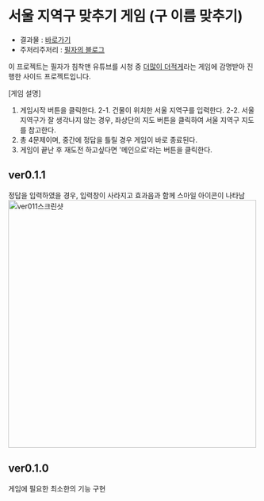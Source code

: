 # 서울 지역구 맞추기 게임 (구 이름 맞추기)

* 결과물 : <a href="https://jyy1554.github.io/gu-quiz/">바로가기<a>
* 주저리주저리 : <a href="https://blog.naver.com/uyon77/222660387973">필자의 블로그<a>

이 프로젝트는 필자가 침착맨 유튜브를 시청 중 <a href="https://www.higherlowerkorea.com/">더많이 더적게<a>라는 게임에 감명받아 진행한 사이드 프로젝트입니다.

[게임 설명]
1. 게임시작 버튼을 클릭한다.
2-1. 건물이 위치한 서울 지역구를 입력한다.
2-2. 서울 지역구가 잘 생각나지 않는 경우, 좌상단의 지도 버튼을 클릭하여 서울 지역구 지도를 참고한다.
3. 총 4문제이며, 중간에 정답을 틀릴 경우 게임이 바로 종료된다.
4. 게임이 끝난 후 재도전 하고싶다면 '메인으로'라는 버튼을 클릭한다.

  
  
  
## ver0.1.1
정답을 입력하였을 경우, 입력창이 사라지고 효과음과 함께 스마일 아이콘이 나타남
<img width="500" alt="ver011스크린샷" src="https://user-images.githubusercontent.com/74459565/156127731-564b09c9-1f58-4e2b-8541-2c0b9bf6b468.png">

  
  
  
  
## ver0.1.0
게임에 필요한 최소한의 기능 구현
